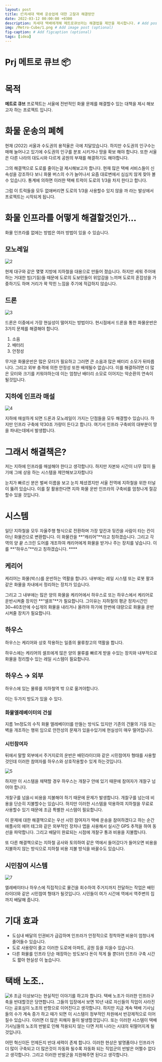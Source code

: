 ```yaml
---
layout: post
title: 📦차세대 택배 운송업에 대한 고찰과 해결방안
date: 2022-03-12 00:00:00 +0300
description: 차세대 택배에개해 메트로큐브라는 해결법을 제안을 제시합니다. # Add post description (optional)
img: /Metro-Cube/1.png # Add image post (optional)
fig-caption: # Add figcaption (optional)
tags: [idea] 
---
```



# Prj 메트로 큐브 📦


# 목적

**메트로 큐브** 프로젝트는 서울에 전반적인 화물 문제를 해결할수 있는 대책을 제시 해보고자 하는 프로젝트 입니다.

 

# 화물 운송의 폐헤

현재 (2022)  서울과 수도권의 용적율은 극에 치달았습니다. 하지만 수도권의 인구수는 매해 늘어나고 있기에 수도권의 인구를 분포 시키거나 땅을 확보 해야 합니다. 또한 서울은 다른 나라의 대도시와 다르게 공원의 부재를 해결하기도 해야합니다.

그의 해결책으로 도로를 줄이는걸 제시해보고자 합니다. 현재 많은 택배 서비스들이 신속성을 강조하다 보니 화물 버스의 수가 늘어나서 요즘 대로변에서 심심치 않게 찾아 볼수 있습니다. 통계에 의하면 이러한 택배 트럭이 도로의 1/3을 차지 한다고 합니다. 

그럼 이 트럭들을 모두 없애버리면 도로의 1/3을 사용할수 있지 않을 까 라는 발상에서 프로젝트는 시작되게 됩니다. 

# 화물 인프라를 어떻게 해결할것인가...

화물 인프라를 없에는 방법은 여러 방법이 있을 수 있습니다.

## 모노레일

![2]({{site.baseurl}}/assets/img/Metro-Cube/2.png)

현제 대구와 같은 몇몇 지방에 지하철을 대용으로 만들어 졌습니다. 하지만 세워 주어애 하는 거대한 빔(기둥)들 때문에 도로의 도보민들이 위압감을 느끼며 도로의 혼잡성을 가중하기도 하며 거리가 꽉 막힌 느낌을 주기에 적갑하지 않습니다. 

## 드론

![3]({{site.baseurl}}/assets/img/Metro-Cube/3.png)

드론은 이중에서 가장 현실성이 떨어지는 방법이다. 현시점에서 드론을 통한 화물운반은 3가지 문제를 해결해야 합니다. 

1. 소음
2. 배터리
3. 안정성

무거운 화물운반은 많은 모터가 필요하고 그러면 큰 소음과 많은 배터리 소모가 뒤따릅니다. 그리고 외부 충격에 의한 안정성 또한 배제될수 없습니다. 이를 해결하려면 더 많은 모터와 크기를 키워야하는데 이는 엄청난 배터리 소모로 이어지는 악순환의 연속이 될것입니다.   

## 지하에 인프라 매설

![4]({{site.baseurl}}/assets/img/Metro-Cube/4.png)

지하에 매설하게 되면 드론과 모노레일이 가지는  단점들을 모두 해결할수 있습니다. 하지만 인프라 구축에 약30조 가량이 든다고 합니다. 여기서 인프라 구축비의 대부분이 땅을 파내는데에서 발생합니다.

# 그래서 해결책은?

저는 지하에 인프라를 매설해야 한다고 생각합니다. 하지만 자본돠 시간이 너무 많이 들기에 그에 상응 하는 시스템을 제안해보고자합니다

눈치가 빠르신 분은 벌써 이름을 보고 눈치 체셨겠지만 서울 전역에 지하철을 위한 터널이 뚫려 있습니다. 이를 잘 활용한다면 지하 화물 운반 인프라의 구축비를 엄청나게 절감 할수 있을 것입니다.  

# 시스템

일단 지하철을 모두 자율주행 형식으로 전환하며 가장 앞칸과 뒷칸을 사람이 타는 칸이 아닌 화물칸으로 변환합니다. 이 화물칸을 **“캐리어”**라고 칭하겠습니다. 그리고 각 역의 양 끝  스크린 도어를 개조하여 캐리어에게 화물을 받거나 주는 장치를 넣습니다. 이를 **“하우스”**라고 칭하겠습니다. ****

## 케리어

케리어는 화물(박스)를 운반하는 역활을 합니다. 내부에는 레일 시스템 또는 로봇 팔과 같은 화물을 차내에서 정리하는 장치가 있습니다.

그리고 그 내부에는 많은 양의 화물을 케리어에서 하우스로 또는 하우스에서 케리어로 운반시켜줄 장치인 **“셀프”**가 필요합니다. 그이유는 지하철의 평균 정차시간인 30~40초만에 수십개의 화물을 내리거나 올려야 하기에 한번에 대량으로 화물을 운반시켜줄 장치가 필요합니다.

## 하우스

하우스는 케리어와 상호 작용하는 일종의 물류창고의 역활을 합니다.

하우스에는 케리어의 셀프에게 많은 양의 물류를 빠르게 받을 수있는 장치와 내부적으로 화물을 정리할수 있는 레일 시스템이 필요합니다. 

## 하우스 → 외부

하우스에 있는 물류를 지하철역 밖 으로 옮겨야합니다.

이는 두가지 방도가 있을 수 있다.

### 화물엘레베이터의 건설

지름 1m정도의 수직 화물 엘레베이터를 만들는 방식도 있지만 기존의 건물의 기둥 또는 벽을 개조하는 행위 임으로 안전성의 문재가 있을수있기에 현실성이 매우 떨어집니다.

### 시민참여자

뒤에서 말할 외부에서 주거지로의 운반은 배민라이더와 같은 시민참여자 형태를 사용할것인데 이러한 참여자를 하우스와 상호작용할수 있게 하는것입니다.

![5]({{site.baseurl}}/assets/img/Metro-Cube/5.png)

하지만 이 시스템을 채택할 경우 하우스는 개찰구 안에 있기 때문에 참여자가 개찰구 넘어야 합니다.

개찰구를 넘을시 비용을 지불해야 하기 때문에 문제가 발생합니다. 개찰구를 넘는데 비용을 단순히 지불할수는 있습니다. 하지만 이러한 시스템을 악용하여 지하철을 무료로 사용할수 있기 때문에 조금 특별한 시스템이 필요합니다.

이 문제에 대한 해결책으로는 우선 시민 참여자가 택배 운송을 참여하겠다고 하는 순간 애플사의 에어 테그와 같은 외부적인 장치나 앱을 사용해서 실시간 GPS 추적을 하여 동선을 파악합니다. 그리고 배달이 완료되는 시점에 개찰구 통과 비용을 지불합니다.

또 다른 해결책으로는 지하철 공사와 토의하여 같은 역에서 들어갔다가 들어오면 비용을 지불하지 않는 방식으로 지하철 비용 지불 방식을 바꿀수도 있습니다. 

## 시민참여 시스템

![7]({{site.baseurl}}/assets/img/Metro-Cube/7.png)

엘레베이터나 하우스에 직접적으로 물건을 회수하여 주거지까지 전달하는 작업은 배민 라이더와 같은 시민참여 형태가 될것입니다.  시민들이 여가 시간에 역에서 역주변의 집까지 배달해 줍니다.

# 기대 효과

- 도심내 배달의 인권비가 급감하며 인프라가 안정적으로 정착하면 비용이 엄청나게 줄어들수 있습니다.
- 도로 사용량이 줄고 이러한 도로에 아파트, 공원 등을 지을수 있습니다.
- 다른 화물를 인프라 단순 매장하는 방도보다 돈이 적게 들 뿐더러 인프라 구축 시간도 짧아 현실성 이 높습니다.

# 택배 노조..

![6]({{site.baseurl}}/assets/img/Metro-Cube/6.png)
조금 이상보다는 현실적인 이야기를 하고자 합니다. 택배 노조가 이러한 인프라구축을 반대할것은 당연합니다. 그들의 입장에서 보면 10년 내로 자신들의 직업이 사라진다는 공포심이 노조의 반항으로 이어진다고 생각합니다. 하지만 지금 계속 택배 기사님들의 수가 계속 증가 하고 때가 되면 이 시스템이 정부적인 차원에서 반강제적으로 이어 질수 있습니다. 이러면 더 많은 피해자 들이 발생할것입니다. 또는 이러한 시스템이 택배 기사님들의 노조의 반발로 인해 적용되지 않는 다면 저희 나라는 시대의 뒤떨어지게 될것입니다. 

어떤 혁신이든 언제든지 반대 세력이 존제 합니다. 이러한 현상은 발명품이나 인프라가 더 많이 구축되고 더 많은것이 자동화 될수록 자동화 되는 직업군의 반발은 어쩔수 없다고 생각합니다. 그리고 이러한 반발군을 지원해주면 된다고 생각합니다.